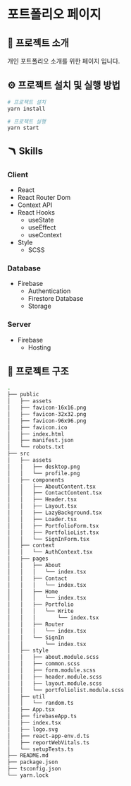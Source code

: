# 포트폴리오 페이지

## 🌈 프로젝트 소개

개인 포트폴리오 소개를 위한 페이지 입니다.

## ⚙️ 프로젝트 설치 및 실행 방법

```Bash
# 프로젝트 설치
yarn install

# 프로젝트 실행
yarn start
```

## 🪃 Skills

### Client

- React
- React Router Dom
- Context API
- React Hooks
  - useState
  - useEffect
  - useContext
- Style
  - SCSS

### Database

- Firebase
  - Authentication
  - Firestore Database
  - Storage

### Server

- Firebase
  - Hosting

## 📖 프로젝트 구조

```Bash
.
├── public
│   ├── assets
│   ├── favicon-16x16.png
│   ├── favicon-32x32.png
│   ├── favicon-96x96.png
│   ├── favicon.ico
│   ├── index.html
│   ├── manifest.json
│   └── robots.txt
├── src
│   ├── assets
│   │   ├── desktop.png
│   │   └── profile.png
│   ├── components
│   │   ├── AboutContent.tsx
│   │   ├── ContactContent.tsx
│   │   ├── Header.tsx
│   │   ├── Layout.tsx
│   │   ├── LazyBackground.tsx
│   │   ├── Loader.tsx
│   │   ├── PortfolioForm.tsx
│   │   ├── PortfolioList.tsx
│   │   └── SignInForm.tsx
│   ├── context
│   │   └── AuthContext.tsx
│   ├── pages
│   │   ├── About
│   │   │   └── index.tsx
│   │   ├── Contact
│   │   │   └── index.tsx
│   │   ├── Home
│   │   │   └── index.tsx
│   │   ├── Portfolio
│   │   │   └── Write
│   │   │       └── index.tsx
│   │   ├── Router
│   │   │   └── index.tsx
│   │   └── SignIn
│   │       └── index.tsx
│   ├── style
│   │   ├── about.module.scss
│   │   ├── common.scss
│   │   ├── form.module.scss
│   │   ├── header.module.scss
│   │   ├── layout.module.scss
│   │   └── portfoliolist.module.scss
│   ├── util
│   │   └── random.ts
│   ├── App.tsx
│   ├── firebaseApp.ts
│   ├── index.tsx
│   ├── logo.svg
│   ├── react-app-env.d.ts
│   ├── reportWebVitals.ts
│   └── setupTests.ts
├── README.md
├── package.json
├── tsconfig.json
└── yarn.lock
```
